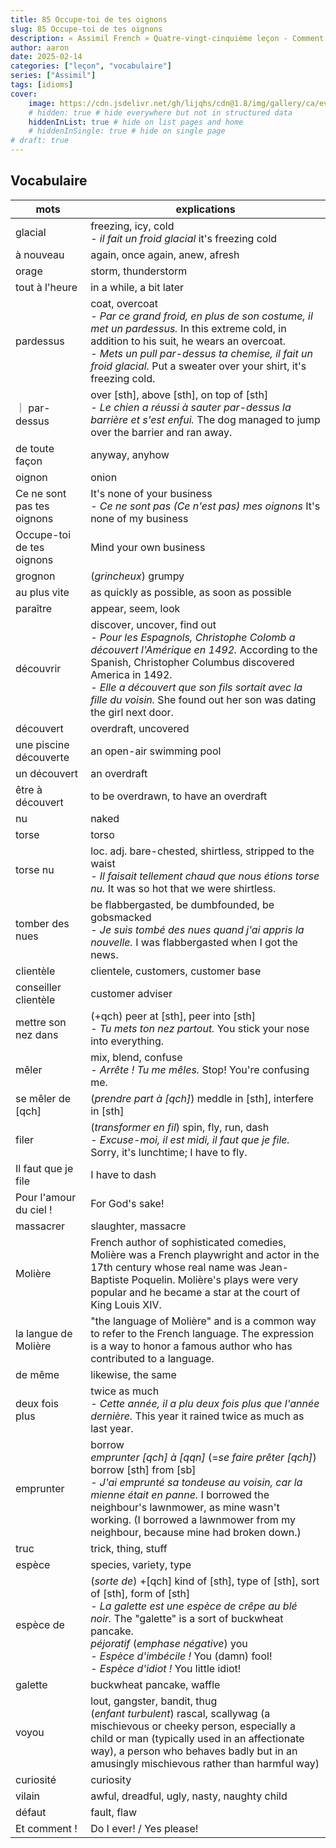 ```yaml
---
title: 85 Occupe-toi de tes oignons
slug: 85 Occupe-toi de tes oignons
description: « Assimil French » Quatre-vingt-cinquième leçon - Comment ça, je massacre le français ?
author: aaron
date: 2025-02-14
categories: ["leçon", "vocabulaire"]
series: ["Assimil"]
tags: [idioms]
cover: 
    image: https://cdn.jsdelivr.net/gh/lijqhs/cdn@1.8/img/gallery/ca/evi-t-v5MS3GfsRC0-unsplash.jpg
    # hidden: true # hide everywhere but not in structured data
    hiddenInList: true # hide on list pages and home
    # hiddenInSingle: true # hide on single page
# draft: true
---
```




## Vocabulaire

| mots | explications |
| ---- | ---- | 
| glacial | freezing, icy, cold </br> - *il fait un froid glacial* it's freezing cold |
| à nouveau | again, once again, anew, afresh |
| orage | storm, thunderstorm | 
| tout à l'heure | in a while, a bit later |
| pardessus | coat, overcoat </br> - *Par ce grand froid, en plus de son costume, il met un pardessus.* In this extreme cold, in addition to his suit, he wears an overcoat. </br> - *Mets un pull par-dessus ta chemise, il fait un froid glacial.* Put a sweater over your shirt, it's freezing cold. | 
｜ par-dessus | over [sth], above [sth], on top of [sth] </br> - *Le chien a réussi à sauter par-dessus la barrière et s'est enfui.* The dog managed to jump over the barrier and ran away. |
| de toute façon | anyway, anyhow |
| oignon | onion |
| Ce ne sont pas tes oignons | It's none of your business </br> - *Ce ne sont pas (Ce n'est pas) mes oignons* It's none of my business |
| Occupe-toi de tes oignons | Mind your own business |
| grognon | (*grincheux*) grumpy |
| au plus vite | as quickly as possible, as soon as possible |
| paraître | appear, seem, look |
| découvrir | discover, uncover, find out </br> - *Pour les Espagnols, Christophe Colomb a découvert l'Amérique en 1492.* According to the Spanish, Christopher Columbus discovered America in 1492. </br> - *Elle a découvert que son fils sortait avec la fille du voisin.* She found out her son was dating the girl next door. |
| découvert | overdraft, uncovered |
| une piscine découverte | an open-air swimming pool |
| un découvert | an overdraft |
| être à découvert | to be overdrawn, to have an overdraft |
| nu | naked |
| torse | torso |
| torse nu | loc. adj. bare-chested, shirtless, stripped to the waist </br> - *Il faisait tellement chaud que nous étions torse nu.* It was so hot that we were shirtless. |
| tomber des nues | be flabbergasted, be dumbfounded, be gobsmacked </br> - *Je suis tombé des nues quand j'ai appris la nouvelle.* I was flabbergasted when I got the news. |
| clientèle | clientele, customers, customer base | 
| conseiller clientèle | customer adviser |
| mettre son nez dans | (+qch) peer at [sth], peer into [sth] </br> - *Tu mets ton nez partout.* You stick your nose into everything. |
| mêler | mix, blend, confuse </br> - *Arrête ! Tu me mêles.* Stop! You're confusing me. |
| se mêler de [qch] | (*prendre part à [qch]*) meddle in [sth], interfere in [sth] |
| filer | (*transformer en fil*) spin, fly, run, dash </br> - *Excuse-moi, il est midi, il faut que je file.* Sorry, it's lunchtime; I have to fly. |
| Il faut que je file | I have to dash |
| Pour l'amour du ciel ! | For God's sake! |
| massacrer | slaughter, massacre |
| Molière | French author of sophisticated comedies, Molière was a French playwright and actor in the 17th century whose real name was Jean-Baptiste Poquelin. Molière's plays were very popular and he became a star at the court of King Louis XIV. | 
| la langue de Molière | "the language of Molière" and is a common way to refer to the French language. The expression is a way to honor a famous author who has contributed to a language. |
| de même | likewise, the same |
| deux fois plus | twice as much </br> - *Cette année, il a plu deux fois plus que l'année dernière.* This year it rained twice as much as last year. |
| emprunter | borrow </br> *emprunter [qch] à [qqn]* (=*se faire prêter [qch]*) borrow [sth] from [sb] </br> - *J'ai emprunté sa tondeuse au voisin, car la mienne était en panne.* I borrowed the neighbour's lawnmower, as mine wasn't working. (I borrowed a lawnmower from my neighbour, because mine had broken down.) |
| truc | trick, thing, stuff |
| espèce | species, variety, type |
| espèce de | (*sorte de*) +[qch] kind of [sth], type of [sth], sort of [sth], form of [sth] </br> - *La galette est une espèce de crêpe au blé noir.* The "galette" is a sort of buckwheat pancake. </br> *péjoratif* (*emphase négative*) you </br> - *Espèce d'imbécile !* You (damn) fool! </br> - *Espèce d'idiot !* You little idiot! |
| galette | buckwheat pancake, waffle |
| voyou | lout, gangster, bandit, thug </br> (*enfant turbulent*) rascal, scallywag (a mischievous or cheeky person, especially a child or man (typically used in an affectionate way), a person who behaves badly but in an amusingly mischievous rather than harmful way) |
| curiosité | curiosity |
| vilain | awful, dreadful, ugly, nasty, naughty child |
| défaut | fault, flaw |
| Et comment ! | Do I ever! / Yes please! |